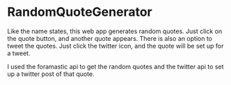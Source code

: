 # RandomQuoteGenerator

Like the name states, this web app generates random quotes. Just click on the quote button, and another quote appears. There is also an
option to tweet the quotes. Just click the twitter icon, and the quote will be set up for a tweet.

I used the foramastic api to get the random quotes and the twitter api to set up a twitter post of that quote. 
